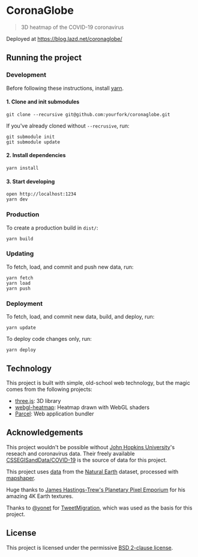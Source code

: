 # CoronaGlobe
> 3D heatmap of the COVID-19 coronavirus

Deployed at https://blog.lazd.net/coronaglobe/

## Running the project

### Development

Before following these instructions, install [yarn](https://classic.yarnpkg.com/en/docs/install/).

#### 1. Clone and init submodules

```
git clone --recursive git@github.com:yourfork/coronaglobe.git
```

If you've already cloned without `--recrusive`, run:

```
git submodule init
git submodule update
```
#### 2. Install dependencies

```
yarn install
```

#### 3. Start developing

```
open http://localhost:1234
yarn dev
```

### Production

To create a production build in `dist/`:

```
yarn build
```

### Updating

To fetch, load, and commit and push new data, run:

```
yarn fetch
yarn load
yarn push
```

### Deployment

To fetch, load, and commit new data, build, and deploy, run:

```
yarn update
```

To deploy code changes only, run:

```
yarn deploy
```

## Technology

This project is built with simple, old-school web technology, but the magic comes from the following projects:

* [three.js](https://threejs.org/): 3D library
* [webgl-heatmap](https://github.com/pyalot/webgl-heatmap): Heatmap drawn with WebGL shaders
* [Parcel](https://parceljs.org/): Web application bundler

## Acknowledgements

This project wouldn't be possible without [John Hopkins University](https://systems.jhu.edu/research/public-health/ncov/)'s reseach and coronavirus data. Their freely available [CSSEGISandData/COVID-19](https://github.com/CSSEGISandData/COVID-19) is the source of data for this project.

This project uses [data](https://github.com/nvkelso/natural-earth-vector/) from the [Natural Earth](https://www.naturalearthdata.com/) dataset, processed with [mapshaper](https://mapshaper.org/).

Huge thanks to [James Hastings-Trew's Planetary Pixel Emporium](http://planetpixelemporium.com/earth.html) for his amazing 4K Earth textures.

Thanks to [@yonet](https://github.com/yonet/) for [TweetMigration](https://github.com/yonet/TweetMigration), which was used as the basis for this project.

## License

This project is licensed under the permissive [BSD 2-clause license](LICENSE).
